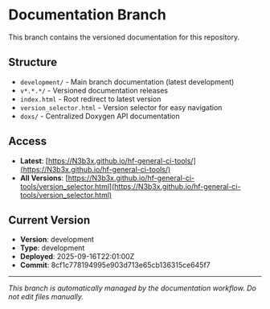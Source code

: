 # Documentation Branch

This branch contains the versioned documentation for this repository.

## Structure

- `development/` - Main branch documentation (latest development)
- `v*.*.*/` - Versioned documentation releases
- `index.html` - Root redirect to latest version
- `version_selector.html` - Version selector for easy navigation
- `doxs/` - Centralized Doxygen API documentation

## Access

- **Latest**: [https://N3b3x.github.io/hf-general-ci-tools/](https://N3b3x.github.io/hf-general-ci-tools/)
- **All Versions**: [https://N3b3x.github.io/hf-general-ci-tools/version_selector.html](https://N3b3x.github.io/hf-general-ci-tools/version_selector.html)

## Current Version

- **Version**: development
- **Type**: development
- **Deployed**: 2025-09-16T22:01:00Z
- **Commit**: 8cf1c778194995e903d713e65cb136315ce645f7

---

*This branch is automatically managed by the documentation workflow. Do not edit files manually.*
